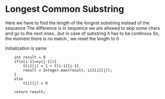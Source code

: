 # Longest Common Substring

Here we have to find the length of the longest substring instead of the sequence
The difference is in sequence we are allowed to skip some chars and go to the next ones...but in case of substring it has to be continous
So, the moment there is no match , we reset the length to 0

Initialization is same

```
    int result = 0
    if(x[i-1]==y[j-1]){
        t[i][j] = 1 + t[i-1][j-1]
        result = Integer.max(result, LCS[i][j]);
    }
    else
        t[i][j] = 0

    return result;
```